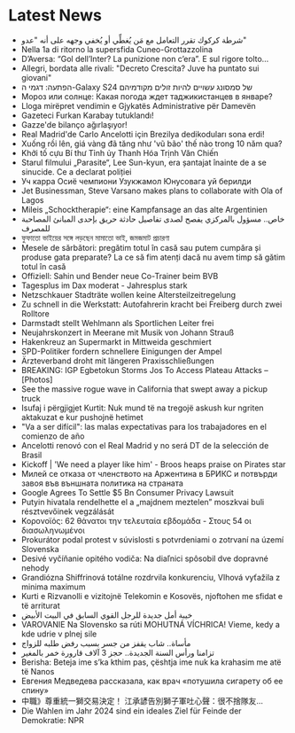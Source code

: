 # Latest News
-  شرطة كركوك تقرر التعامل مع مَن يُغطِّي أو يُخفي وجهه على أنه "عدو"
-  Nella 1a di ritorno la supersfida Cuneo-Grottazzolina
-  D’Aversa: “Gol dell’Inter? La punizione non c’era”. E sul rigore tolto…
-  Allegri, bordata alle rivali: "Decreto Crescita? Juve ha puntato sui giovani"
-  הפתעה: דגמי ה-Galaxy S24 של סמסונג עשויים להיות זולים מקודמיהם
-  Мороз или солнце: Какая погода ждет таджикистанцев в январе?
-  Lloga mirëpret vendimin e Gjykatës Administrative për Damevën
-  Gazeteci Furkan Karabay tutuklandı!
-  Gazze'de bilanço ağırlaşıyor!
-  Real Madrid'de Carlo Ancelotti için Brezilya dedikoduları sona erdi!
-  Xuống rồi lên, giá vàng đã tăng như 'vũ bão' thế nào trong 10 năm qua?
-  Khởi tố cựu Bí thư Tỉnh ủy Thanh Hóa Trịnh Văn Chiến
-  Starul filmului „Parasite“, Lee Sun-kyun, era șantajat înainte de a se sinucide. Ce a declarat poliției
-  Уч карра Осиё чемпиони Узукжамол Юнусовага уй берилди
-  Jet Businessman, Steve Varsano makes plans to collaborate with Ola of Lagos
-  Mileis „Schocktherapie“: eine Kampfansage an das alte Argentinien
-  خاص.. مسؤول بالمركزي يفصح لصدى تفاصيل حادثة حريق بإحدى المبانئ المصاحبة للمصرف
-  ফুফাতো ভাইয়ের সঙ্গে লড়ছেন মামাতো ভাই, জমজমাট প্রচারণা
-  Mesele de sărbători: pregătim totul în casă sau putem cumpăra și produse gata preparate? La ce să fim atenți dacă nu avem timp să gătim totul în casă
-  Offiziell: Sahin und Bender neue Co-Trainer beim BVB
-  Tagesplus im Dax moderat - Jahresplus stark
-  Netzschkauer Stadträte wollen keine Altersteilzeitregelung
-  Zu schnell in die Werkstatt: Autofahrerin kracht bei Freiberg durch zwei Rolltore
-  Darmstadt stellt Wehlmann als Sportlichen Leiter frei
-  Neujahrskonzert in Meerane mit Musik von Johann Strauß
-  Hakenkreuz an Supermarkt in Mittweida geschmiert
-  SPD-Politiker fordern schnellere Einigungen der Ampel
-  Ärzteverband droht mit längeren Praxisschließungen
-  BREAKING: IGP Egbetokun Storms Jos To Access Plateau Attacks – [Photos]
-  See the massive rogue wave in California that swept away a pickup truck
-  Isufaj i përgjigjet Kurtit: Nuk mund të na tregojë askush kur ngriten aktakuzat e kur pushojnë hetimet
-  "Va a ser difícil": las malas expectativas para los trabajadores en el comienzo de año
-  Ancelotti renovó con el Real Madrid y no será DT de la selección de Brasil
-  Kickoff | 'We need a player like him' - Broos heaps praise on Pirates star
-  Милей се отказа от членството на Аржентина в БРИКС и потвърди завоя във външната политика на страната
-  Google Agrees To Settle $5 Bn Consumer Privacy Lawsuit
-  Putyin hivatala rendelhette el a „majdnem meztelen” moszkvai buli résztvevőinek vegzálását
-  Κορονοϊός: 62 θάνατοι την τελευταία εβδομάδα - Στους 54 οι διασωληνωμένοι
-  Prokurátor podal protest v súvislosti s potvrdeniami o zotrvaní na území Slovenska
-  Desivé vyčíňanie opitého vodiča: Na diaľnici spôsobil dve dopravné nehody
-  Grandiózna Shiffrinová totálne rozdrvila konkurenciu, Vlhová vyťažila z minima maximum
-  Kurti e Rizvanolli e vizitojnë Telekomin e Kosovës, njoftohen me sfidat e të arriturat
-  خيبة أمل جديدة للرجل القوي السابق في البيت الأبيض
-  VAROVANIE Na Slovensko sa rúti MOHUTNÁ VÍCHRICA! Vieme, kedy a kde udrie v plnej sile
-  مأساة.. شاب يقفز من جسر بسبب رفض طلبه للزواج
-  تزامنا ورأس السنة الجديدة.. حجز 3 آلاف قارورة خمر بالمغير
-  Berisha: Beteja ime s’ka kthim pas, çështja ime nuk ka krahasim me atë të Nanos
-  Евгения Медведева рассказала, как врач «потушила сигарету об ее спину»
-  中職》尊重統一獅交易決定！ 江承諺告別獅子軍吐心聲：很不捨隊友...
-  Die Wahlen im Jahr 2024 sind ein ideales Ziel für Feinde der Demokratie: NPR
